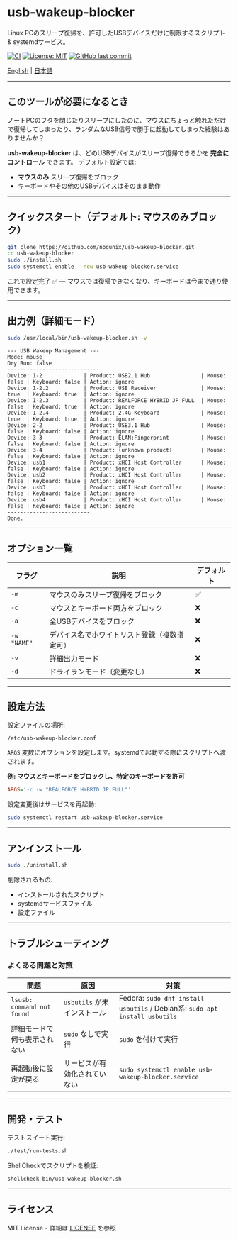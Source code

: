 # usb-wakeup-blocker

Linux PCのスリープ復帰を、許可したUSBデバイスだけに制限するスクリプト & systemdサービス。

[![CI](https://github.com/nogunix/usb-wakeup-blocker/actions/workflows/test.yml/badge.svg)](https://github.com/nogunix/usb-wakeup-blocker/actions/workflows/test.yml)
[![License: MIT](https://img.shields.io/badge/License-MIT-yellow.svg)](https://github.com/nogunix/usb-wakeup-blocker/blob/main/LICENSE)
[![GitHub last commit](https://img.shields.io/github/last-commit/nogunix/usb-wakeup-blocker)](https://github.com/nogunix/usb-wakeup-blocker/commits/main)

[English](./README.md) | [日本語](./README.ja.md)

---

## このツールが必要になるとき
ノートPCのフタを閉じたりスリープにしたのに、マウスにちょっと触れただけで復帰してしまったり、ランダムなUSB信号で勝手に起動してしまった経験はありませんか？

**usb-wakeup-blocker** は、どのUSBデバイスがスリープ復帰できるかを **完全にコントロール** できます。
デフォルト設定では:
- **マウスのみ** スリープ復帰をブロック
- キーボードやその他のUSBデバイスはそのまま動作

---

## クイックスタート（デフォルト: マウスのみブロック）

```bash
git clone https://github.com/nogunix/usb-wakeup-blocker.git
cd usb-wakeup-blocker
sudo ./install.sh
sudo systemctl enable --now usb-wakeup-blocker.service
```

これで設定完了 ✅ — マウスでは復帰できなくなり、キーボードは今まで通り使用できます。

---

## 出力例（詳細モード）

```bash
sudo /usr/local/bin/usb-wakeup-blocker.sh -v
```

```
--- USB Wakeup Management ---
Mode: mouse
Dry Run: false
-----------------------------
Device: 1-2             | Product: USB2.1 Hub                | Mouse: false | Keyboard: false | Action: ignore
Device: 1-2.2           | Product: USB Receiver              | Mouse: true  | Keyboard: true  | Action: ignore
Device: 1-2.3           | Product: REALFORCE HYBRID JP FULL  | Mouse: false | Keyboard: true  | Action: ignore
Device: 1-2.4           | Product: 2.4G Keyboard             | Mouse: true  | Keyboard: true  | Action: ignore
Device: 2-2             | Product: USB3.1 Hub                | Mouse: false | Keyboard: false | Action: ignore
Device: 3-3             | Product: ELAN:Fingerprint          | Mouse: false | Keyboard: false | Action: ignore
Device: 3-4             | Product: (unknown product)         | Mouse: false | Keyboard: false | Action: ignore
Device: usb1            | Product: xHCI Host Controller      | Mouse: false | Keyboard: false | Action: ignore
Device: usb2            | Product: xHCI Host Controller      | Mouse: false | Keyboard: false | Action: ignore
Device: usb3            | Product: xHCI Host Controller      | Mouse: false | Keyboard: false | Action: ignore
Device: usb4            | Product: xHCI Host Controller      | Mouse: false | Keyboard: false | Action: ignore
--------------------------
Done.
```

---


## オプション一覧

| フラグ | 説明 | デフォルト |
|--------|------|------------|
| `-m` | マウスのみスリープ復帰をブロック | ✅ |
| `-c` | マウスとキーボード両方をブロック | ❌ |
| `-a` | 全USBデバイスをブロック | ❌ |
| `-w "NAME"` | デバイス名でホワイトリスト登録（複数指定可） | ❌ |
| `-v` | 詳細出力モード | ❌ |
| `-d` | ドライランモード（変更なし） | ❌ |

---

## 設定方法

設定ファイルの場所:
```
/etc/usb-wakeup-blocker.conf
```

`ARGS` 変数にオプションを設定します。systemdで起動する際にスクリプトへ渡されます。

**例: マウスとキーボードをブロックし、特定のキーボードを許可**
```ini
ARGS='-c -w "REALFORCE HYBRID JP FULL"'
```

設定変更後はサービスを再起動:
```bash
sudo systemctl restart usb-wakeup-blocker.service
```

---

## アンインストール

```bash
sudo ./uninstall.sh
```

削除されるもの:
- インストールされたスクリプト
- systemdサービスファイル
- 設定ファイル

---

## トラブルシューティング

### よくある問題と対策

| 問題 | 原因 | 対策 |
|------|------|------|
| `lsusb: command not found` | `usbutils` が未インストール | Fedora: `sudo dnf install usbutils` / Debian系: `sudo apt install usbutils` |
| 詳細モードで何も表示されない | `sudo` なしで実行 | `sudo` を付けて実行 |
| 再起動後に設定が戻る | サービスが有効化されていない | `sudo systemctl enable usb-wakeup-blocker.service` |

---

## 開発・テスト

テストスイート実行:
```bash
./test/run-tests.sh
```

ShellCheckでスクリプトを検証:
```bash
shellcheck bin/usb-wakeup-blocker.sh
```

---

## ライセンス

MIT License - 詳細は [LICENSE](LICENSE) を参照